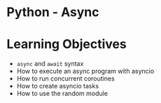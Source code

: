 # Python - Async

# Learning Objectives

* `async` and `await` syntax
* How to execute an async program with asyncio
* How to run concurrent coroutines
* How to create asyncio tasks
* How to use the random module
